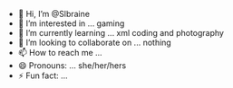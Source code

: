 - 👋 Hi, I’m @Slbraine
- 👀 I’m interested in ... gaming
- 🌱 I’m currently learning ... xml coding and photography
- 💞️ I’m looking to collaborate on ... nothing
- 📫 How to reach me ... 
- 😄 Pronouns: ... she/her/hers
- ⚡ Fun fact: ...

<!---
Slbraine/Slbraine is a ✨ special ✨ repository because its `README.md` (this file) appears on your GitHub profile.
You can click the Preview link to take a look at your changes.
--->
